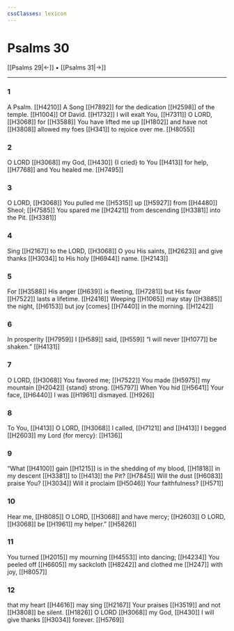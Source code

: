 ```yaml
---
cssClasses: lexicon
---
```


# Psalms 30

[[Psalms 29|←]] • [[Psalms 31|→]]

---

### 1
A Psalm. [[H4210]] A Song [[H7892]] for the dedication [[H2598]] of the temple. [[H1004]] Of David. [[H1732]] I will exalt You, [[H7311]] O LORD, [[H3068]] for [[H3588]] You have lifted me up [[H1802]] and have not [[H3808]] allowed my foes [[H341]] to rejoice over me. [[H8055]]

### 2
O LORD [[H3068]] my God, [[H430]] {I cried} to You [[H413]] for help, [[H7768]] and You healed me. [[H7495]]

### 3
O LORD, [[H3068]] You pulled me [[H5315]] up [[H5927]] from [[H4480]] Sheol; [[H7585]] You spared me [[H2421]] from descending [[H3381]] into the Pit. [[H3381]]

### 4
Sing [[H2167]] to the LORD, [[H3068]] O you His saints, [[H2623]] and give thanks [[H3034]] to His holy [[H6944]] name. [[H2143]]

### 5
For [[H3588]] His anger [[H639]] is fleeting, [[H7281]] but His favor [[H7522]] lasts a lifetime. [[H2416]] Weeping [[H1065]] may stay [[H3885]] the night, [[H6153]] but joy [comes] [[H7440]] in the morning. [[H1242]]

### 6
In prosperity [[H7959]] I [[H589]] said, [[H559]] “I will never [[H1077]] be shaken.” [[H4131]]

### 7
O LORD, [[H3068]] You favored me; [[H7522]] You made [[H5975]] my mountain [[H2042]] {stand} strong. [[H5797]] When You hid [[H5641]] Your face, [[H6440]] I was [[H1961]] dismayed. [[H926]]

### 8
To You, [[H413]] O LORD, [[H3068]] I called, [[H7121]] and [[H413]] I begged [[H2603]] my Lord {for mercy}: [[H136]]

### 9
“What [[H4100]] gain [[H1215]] is in the shedding of my blood, [[H1818]] in my descent [[H3381]] to [[H413]] the Pit? [[H7845]] Will the dust [[H6083]] praise You? [[H3034]] Will it proclaim [[H5046]] Your faithfulness? [[H571]]

### 10
Hear me, [[H8085]] O LORD, [[H3068]] and have mercy; [[H2603]] O LORD, [[H3068]] be [[H1961]] my helper.” [[H5826]]

### 11
You turned [[H2015]] my mourning [[H4553]] into dancing; [[H4234]] You peeled off [[H6605]] my sackcloth [[H8242]] and clothed me [[H247]] with joy, [[H8057]]

### 12
that my heart [[H4616]] may sing [[H2167]] Your praises [[H3519]] and not [[H3808]] be silent. [[H1826]] O LORD [[H3068]] my God, [[H430]] I will give thanks [[H3034]] forever. [[H5769]]

